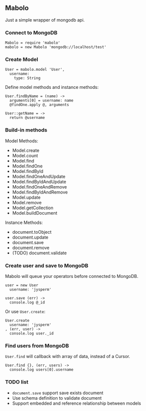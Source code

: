 ## Mabolo
Just a simple wrapper of mongodb api.

### Connect to MongoDB

    Mabolo = require 'mabolo'
    mabolo = new Mabolo 'mongodb://localhost/test'

### Create Model

    User = mabolo.model 'User',
      username:
        type: String

Define model methods and instance methods:

    User.findByName = (name) ->
      arguments[0] = username: name
      @findOne.apply @, arguments

    User::getName = ->
      return @username

### Build-in methods

Model Methods:

* Model.create
* Model.count
* Model.find
* Model.findOne
* Model.findById
* Model.findOneAndUpdate
* Model.findByIdAndUpdate
* Model.findOneAndRemove
* Model.findByIdAndRemove
* Model.update
* Model.remove
* Model.getCollection
* Model.buildDocument

Instance Methods:

* document.toObject
* document.update
* document.save
* document.remove
* (TODO) document.validate

### Create user and save to MongoDB
Mabolo will queue your operators before connected to MongoDB.

    user = new User
      username: 'jysperm'

    user.save (err) ->
      console.log @_id

Or use `User.create`:

    User.create
      username: 'jysperm'
    , (err, user) ->
      console.log user._id

### Find users from MongoDB
`User.find` will callback with array of data, instead of a Cursor.

    User.find {}, (err, users) ->
      console.log users[0].username

### TODO list

* `document.save` support save exists document
* Use schema definition to validate document
* Support embedded and reference relationship between models
